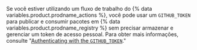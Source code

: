 Se você estiver utilizando um fluxo de trabalho do {% data variables.product.prodname_actions %}, você pode usar um `GITHUB_TOKEN` para publicar e consumir pacotes em {% data variables.product.prodname_registry %} sem precisar armazenar e gerenciar um token de acesso pessoal. Para obter mais informações, consulte "[Authenticating with the `GITHUB_TOKEN`](/actions/automating-your-workflow-with-github-actions/authenticating-with-the-github_token)."
